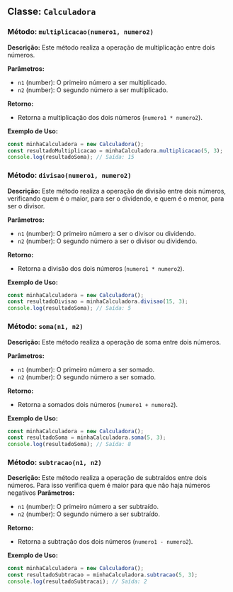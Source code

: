 ## Classe: `Calculadora`

### Método: `multiplicacao(numero1, numero2)`

**Descrição:**
Este método realiza a operação de multiplicação entre dois números.

**Parâmetros:**

- `n1` (number): O primeiro número a ser multiplicado.
- `n2` (number): O segundo número a ser multiplicado.

**Retorno:**

- Retorna a multiplicação dos dois números (`numero1 * numero2`).

**Exemplo de Uso:**

```javascript
const minhaCalculadora = new Calculadora();
const resultadoMultiplicacao = minhaCalculadora.multiplicacao(5, 3);
console.log(resultadoSoma); // Saída: 15
```

### Método: `divisao(numero1, numero2)`

**Descrição:**
Este método realiza a operação de divisão entre dois números, verificando quem é o maior, para ser o dividendo, e quem é o menor, para ser o divisor.

**Parâmetros:**

- `n1` (number): O primeiro número a ser o divisor ou dividendo.
- `n2` (number): O segundo número a ser o divisor ou dividendo.

**Retorno:**

- Retorna a divisão dos dois números (`numero1 * numero2`).

**Exemplo de Uso:**

```javascript
const minhaCalculadora = new Calculadora();
const resultadoDivisao = minhaCalculadora.divisao(15, 3);
console.log(resultadoSoma); // Saída: 5
```
### Método: `soma(n1, n2)`

**Descrição:**
Este método realiza a operação de soma entre dois números.

**Parâmetros:**

- `n1` (number): O primeiro número a ser somado.
- `n2` (number): O segundo número a ser somado.

**Retorno:**

- Retorna a somados dois números (`numero1 + numero2`).

**Exemplo de Uso:**

```javascript
const minhaCalculadora = new Calculadora();
const resultadoSoma = minhaCalculadora.soma(5, 3);
console.log(resultadoSoma); // Saída: 8
```

### Método: `subtracao(n1, n2)`

**Descrição:**
Este método realiza a operação de subtraídos entre dois números. Para isso verifica quem é maior para que não haja números negativos
**Parâmetros:**

- `n1` (number): O primeiro número a ser subtraído.
- `n2` (number): O segundo número a ser subtraído.

**Retorno:**

- Retorna a subtração dos dois números (`numero1 - numero2`).

**Exemplo de Uso:**

```javascript
const minhaCalculadora = new Calculadora();
const resultadoSubtracao = minhaCalculadora.subtracao(5, 3);
console.log(resultadoSubtracai); // Saída: 2
```

